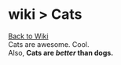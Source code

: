 # wiki > Cats

[Back to Wiki](wiki)<br>
Cats are awesome. Cool.
<br>
Also, **Cats are *better* than dogs.**
